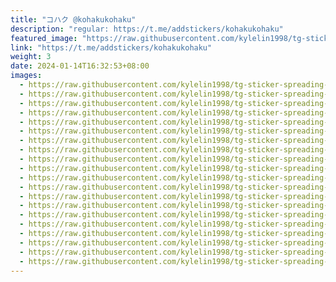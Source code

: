 ```yaml
---
title: "コハク @kohakukohaku"
description: "regular: https://t.me/addstickers/kohakukohaku"
featured_image: "https://raw.githubusercontent.com/kylelin1998/tg-sticker-spreading-worldwide-images/main/img/fccd0ff3-26af-456c-b2b3-9261b80189db.jpg"
link: "https://t.me/addstickers/kohakukohaku"
weight: 3
date: 2024-01-14T16:32:53+08:00
images:
  - https://raw.githubusercontent.com/kylelin1998/tg-sticker-spreading-worldwide-images/main/img/fccd0ff3-26af-456c-b2b3-9261b80189db.jpg
  - https://raw.githubusercontent.com/kylelin1998/tg-sticker-spreading-worldwide-images/main/img/01f5e0f6-dea8-489f-99eb-05e40b0dc69c.jpg
  - https://raw.githubusercontent.com/kylelin1998/tg-sticker-spreading-worldwide-images/main/img/a84b9fdf-cf28-4e83-ab6a-086e202da9b9.jpg
  - https://raw.githubusercontent.com/kylelin1998/tg-sticker-spreading-worldwide-images/main/img/366777cd-3f5d-4785-80bf-851fcd112c08.jpg
  - https://raw.githubusercontent.com/kylelin1998/tg-sticker-spreading-worldwide-images/main/img/670e40b0-43a5-4055-b8ad-0fcc9e0272f8.jpg
  - https://raw.githubusercontent.com/kylelin1998/tg-sticker-spreading-worldwide-images/main/img/ac8ce71c-479c-4a17-a465-33a411b0fcdb.jpg
  - https://raw.githubusercontent.com/kylelin1998/tg-sticker-spreading-worldwide-images/main/img/9877d928-ef02-4b3c-a52e-ce3bc629c779.jpg
  - https://raw.githubusercontent.com/kylelin1998/tg-sticker-spreading-worldwide-images/main/img/51894327-fcdd-4743-9b94-a7db1786bbb6.jpg
  - https://raw.githubusercontent.com/kylelin1998/tg-sticker-spreading-worldwide-images/main/img/0bed4b95-817a-4c77-8dc9-113d1c0773c1.jpg
  - https://raw.githubusercontent.com/kylelin1998/tg-sticker-spreading-worldwide-images/main/img/dda99c15-6aa8-4cc7-8f21-534c056cc0b8.jpg
  - https://raw.githubusercontent.com/kylelin1998/tg-sticker-spreading-worldwide-images/main/img/6b43a460-eacb-4ecf-8641-ba03f046a2f1.jpg
  - https://raw.githubusercontent.com/kylelin1998/tg-sticker-spreading-worldwide-images/main/img/837b02bc-6a19-48b8-9040-aec676c2b8b9.jpg
  - https://raw.githubusercontent.com/kylelin1998/tg-sticker-spreading-worldwide-images/main/img/87446b63-21b8-4cf7-a856-79d7ca3de627.jpg
  - https://raw.githubusercontent.com/kylelin1998/tg-sticker-spreading-worldwide-images/main/img/e93dd657-37b8-4542-909f-eda0d3733e48.jpg
  - https://raw.githubusercontent.com/kylelin1998/tg-sticker-spreading-worldwide-images/main/img/6802bfa3-31d8-461c-af6b-c377ec7d1b9d.jpg
  - https://raw.githubusercontent.com/kylelin1998/tg-sticker-spreading-worldwide-images/main/img/3b5aa8c9-3478-42a0-b01a-868913a763a1.jpg
  - https://raw.githubusercontent.com/kylelin1998/tg-sticker-spreading-worldwide-images/main/img/ebda1ac9-c6f9-46dd-b904-a73180cc986d.jpg
  - https://raw.githubusercontent.com/kylelin1998/tg-sticker-spreading-worldwide-images/main/img/c22f6325-63af-4033-9642-fdc75277b0b1.jpg
  - https://raw.githubusercontent.com/kylelin1998/tg-sticker-spreading-worldwide-images/main/img/d02f461f-faae-4dd4-8e38-74159ff5b22f.jpg
  - https://raw.githubusercontent.com/kylelin1998/tg-sticker-spreading-worldwide-images/main/img/b29144e2-f62b-48b8-9de6-a415261c8b8d.jpg
---
```

